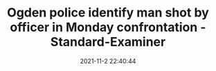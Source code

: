 ---
"title": "Ogden police identify man shot by officer in Monday confrontation - Standard-Examiner"
"date": "2021-11-2 22:40:44"
"feed_name": "GOOGLENEWSCONSTRUCTION"
"feed_website": "https://news.google.com/search?q=construction%2Bincident&hl=en-US&gl=US&ceid=US:en"
"feed_rss": "https://news.google.com/rss/search?q=construction%2Bincident&hl=en-US&gl=US&ceid=US:en"
"link": "https://www.standard.net/police-fire/2021/nov/02/ogden-police-identify-man-shot-by-officer-in-monday-confrontation/"
"source": "{'href': 'https://www.standard.net', 'title': 'Standard-Examiner'}"
"file": "_posts/2021-1-1-d919d7e6297d4f59159034990d610d0e0f5e7c8a.md"
"accident": "0"
"drilling": "0"
"dead": "0"
"injured": "0"
"arrested": "0"
"place": "unknown place"
"where": "unknown site"
"causes": "unknown"
"place_uri": "unknown place"
---